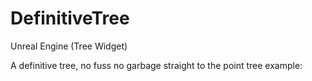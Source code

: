# DefinitiveTree
Unreal Engine (Tree Widget)

A definitive tree, no fuss no garbage straight to the point tree example:
